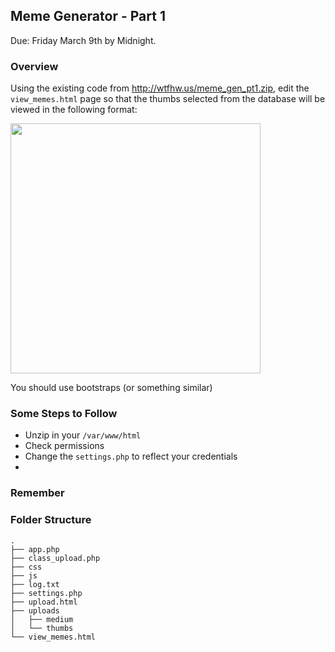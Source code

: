 
## Meme Generator - Part 1
Due: Friday March 9th by Midnight.


### Overview

Using the existing code from http://wtfhw.us/meme_gen_pt1.zip, edit the `view_memes.html` page so that the thumbs selected from the database will be viewed in the following format:

<img src="http://i.stack.imgur.com/myiVg.jpg" width="400px">

You should use bootstraps (or something similar)

### Some Steps to Follow

- Unzip in your `/var/www/html`
- Check permissions 
- Change the `settings.php` to reflect your credentials
- 

### Remember


### Folder Structure
```
.
├── app.php
├── class_upload.php
├── css
├── js
├── log.txt
├── settings.php
├── upload.html
├── uploads
│   ├── medium
│   └── thumbs
└── view_memes.html
```
